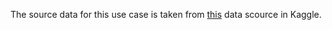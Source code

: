 The source data for this use case is taken from [this](https://www.kaggle.com/datasets/deepakjoshi2k/yahoo-stock-prediction-by-news?resource=download) data scource in Kaggle.
